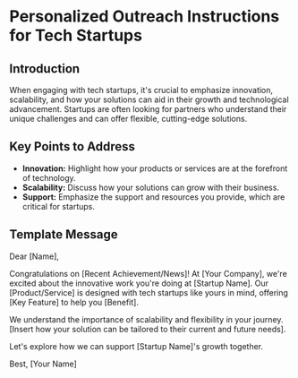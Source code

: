 # Personalized Outreach Instructions for Tech Startups

## Introduction
When engaging with tech startups, it's crucial to emphasize innovation, scalability, and how your solutions can aid in their growth and technological advancement. Startups are often looking for partners who understand their unique challenges and can offer flexible, cutting-edge solutions.

## Key Points to Address
- **Innovation:** Highlight how your products or services are at the forefront of technology.
- **Scalability:** Discuss how your solutions can grow with their business.
- **Support:** Emphasize the support and resources you provide, which are critical for startups.

## Template Message
Dear [Name],

Congratulations on [Recent Achievement/News]! At [Your Company], we're excited about the innovative work you're doing at [Startup Name]. Our [Product/Service] is designed with tech startups like yours in mind, offering [Key Feature] to help you [Benefit].

We understand the importance of scalability and flexibility in your journey. [Insert how your solution can be tailored to their current and future needs].

Let's explore how we can support [Startup Name]'s growth together.

Best,
[Your Name]
